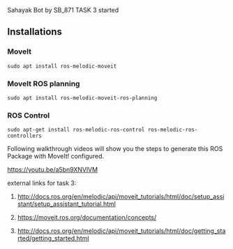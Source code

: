 Sahayak Bot by SB_871
TASK 3
started

## Installations

<h3>MoveIt</h3>


``` sudo apt install ros-melodic-moveit ```

<h3>MoveIt ROS planning</h3>


``` sudo apt install ros-melodic-moveit-ros-planning ```

<h3>ROS Control</h3>


``` sudo apt-get install ros-melodic-ros-control ros-melodic-ros-controllers ```

Following walkthrough videos will show you the steps to generate this ROS Package with MoveIt! configured.

https://youtu.be/a5bn9XNVlVM

external links for task 3: 

1. http://docs.ros.org/en/melodic/api/moveit_tutorials/html/doc/setup_assistant/setup_assistant_tutorial.html

2. https://moveit.ros.org/documentation/concepts/

3. http://docs.ros.org/en/melodic/api/moveit_tutorials/html/doc/getting_started/getting_started.html

